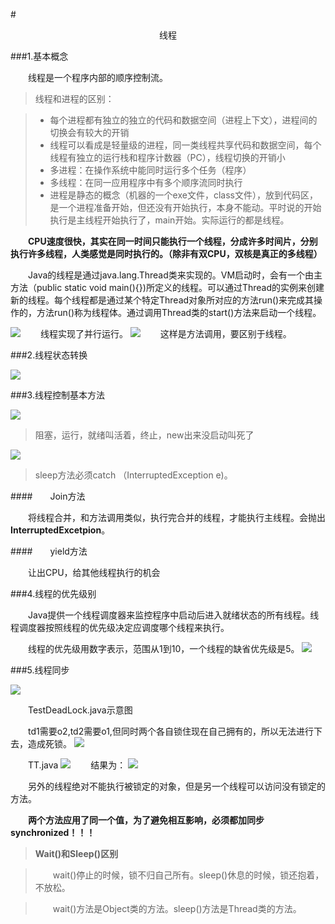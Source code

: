#<center>线程</center>

###1.基本概念

&emsp;&emsp;线程是一个程序内部的顺序控制流。

>线程和进程的区别：

><ul>
><li>每个进程都有独立的独立的代码和数据空间（进程上下文），进程间的切换会有较大的开销</li>
><li>线程可以看成是轻量级的进程，同一类线程共享代码和数据空间，每个线程有独立的运行栈和程序计数器（PC），线程切换的开销小</li>
><li>多进程：在操作系统中能同时运行多个任务（程序）</li>
><li>多线程：在同一应用程序中有多个顺序流同时执行</li>
><li>进程是静态的概念（机器的一个exe文件，class文件），放到代码区，是一个进程准备开始，但还没有开始执行，本身不能动。平时说的开始执行是主线程开始执行了，main开始。实际运行的都是线程。</li>

&emsp;&emsp;**CPU速度很快，其实在同一时间只能执行一个线程，分成许多时间片，分别执行许多线程，人类感觉是同时执行的。（除非有双CPU，双核是真正的多线程）**

&emsp;&emsp;Java的线程是通过java.lang.Thread类来实现的。VM启动时，会有一个由主方法（public static void main(){})所定义的线程。可以通过Thread的实例来创建新的线程。每个线程都是通过某个特定Thread对象所对应的方法run()来完成其操作的，方法run()称为线程体。通过调用Thread类的start()方法来启动一个线程。

![](http://i.imgur.com/0m9WABz.png)
&emsp;&emsp;线程实现了并行运行。
![](http://i.imgur.com/pxu77Lj.png)
&emsp;&emsp;这样是方法调用，要区别于线程。

###2.线程状态转换

![](http://i.imgur.com/l2yzKZj.png)

###3.线程控制基本方法

![](http://i.imgur.com/1BBiiaX.png)
>阻塞，运行，就绪叫活着，终止，new出来没启动叫死了

![](http://i.imgur.com/EslRvVy.png)
>sleep方法必须catch （InterruptedException e)。

####&emsp;&emsp;Join方法

&emsp;&emsp;将线程合并，和方法调用类似，执行完合并的线程，才能执行主线程。会抛出**InterruptedExcetpion**。

####&emsp;&emsp;yield方法

&emsp;&emsp;让出CPU，给其他线程执行的机会

###4.线程的优先级别

&emsp;&emsp;Java提供一个线程调度器来监控程序中启动后进入就绪状态的所有线程。线程调度器按照线程的优先级决定应调度哪个线程来执行。

&emsp;&emsp;线程的优先级用数字表示，范围从1到10，一个线程的缺省优先级是5。
![](http://i.imgur.com/vMVBwXS.png)

###5.线程同步

![](http://i.imgur.com/RHJaEMS.png)

&emsp;&emsp;TestDeadLock.java示意图

&emsp;&emsp;td1需要o2,td2需要o1,但同时两个各自锁住现在自己拥有的，所以无法进行下去，造成死锁。
![](http://i.imgur.com/yMOPHWE.png)


&emsp;&emsp;TT.java
![](http://i.imgur.com/yswJ8Gz.png)
&emsp;&emsp;结果为：
![](http://i.imgur.com/O0LFeOx.png)

&emsp;&emsp;另外的线程绝对不能执行被锁定的对象，但是另一个线程可以访问没有锁定的方法。

&emsp;&emsp;**两个方法应用了同一个值，为了避免相互影响，必须都加同步synchronized！！！**

>**Wait()和Sleep()区别**

>&emsp;&emsp;wait()停止的时候，锁不归自己所有。sleep()休息的时候，锁还抱着，不放松。

>&emsp;&emsp;wait()方法是Object类的方法。sleep()方法是Thread类的方法。